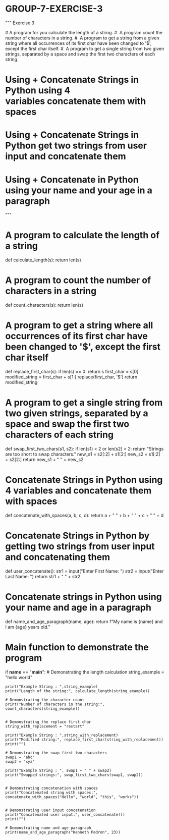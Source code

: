 # GROUP-7-EXERCISE-3
"""
Exercise 3

# A program for you calculate the length of a string.
#  A program count the number of characters in a string.
#  A program to get a string from a given string where all occurrences of its first char have been changed to '$', except the first char itself.
#  A program to get a single string from two given strings, separated by a space and swap the first two characters of each string.
# Using + Concatenate Strings in Python using 4 variables concatenate them with spaces
# Using + Concatenate Strings in Python get two strings from user input and concatenate them
# Using + Concatenate in Python using your name and your age in a paragraph

"""

# A program to calculate the length of a string
def calculate_length(s):
    return len(s)

# A program to count the number of characters in a string
def count_characters(s):
    return len(s)

# A program to get a string where all occurrences of its first char have been changed to '$', except the first char itself
def replace_first_char(s):
    if len(s) == 0:
        return s
    first_char = s[0]
    modified_string = first_char + s[1:].replace(first_char, '$')
    return modified_string

# A program to get a single string from two given strings, separated by a space and swap the first two characters of each string
def swap_first_two_chars(s1, s2):
    if len(s1) < 2 or len(s2) < 2:
        return "Strings are too short to swap characters."
    new_s1 = s2[:2] + s1[2:]
    new_s2 = s1[:2] + s2[2:]
    return new_s1 + " " + new_s2

# Concatenate Strings in Python using 4 variables and concatenate them with spaces
def concatenate_with_spaces(a, b, c, d):
    return a + " " + b + " " + c + " " + d

# Concatenate Strings in Python by getting two strings from user input and concatenating them
def user_concatenate():
    str1 = input("Enter First Name: ")
    str2 = input("Enter Last Name: ")
    return str1 + " " + str2

# Concatenate strings in Python using your name and age in a paragraph
def name_and_age_paragraph(name, age):
    return f"My name is {name} and I am {age} years old."

# Main function to demonstrate the program
if __name__ == "__main__":
    # Demonstrating the length calculation
    string_example = "hello world"
    
    print("Example String : ",string_example)
    print("Length of the string:", calculate_length(string_example))
 
    # Demonstrating the character count
    print("Number of characters in the string:", count_characters(string_example))
    
    
    # Demonstrating the replace first char
    string_with_replacement = "restart"
    
    print("Example String : ",string_with_replacement)
    print("Modified string:", replace_first_char(string_with_replacement))
    print("")
    
    # Demonstrating the swap first two characters
    swap1 = "abc"
    swap2 = "xyz"
    
    print("Example String : ", swap1 + " " + swap2)
    print("Swapped strings:", swap_first_two_chars(swap1, swap2))
    
    
    # Demonstrating concatenation with spaces
    print("Concatenated string with spaces:", concatenate_with_spaces("Hello", "world", "this", "works"))
    
    
    # Demonstrating user input concatenation
    print("Concatenated user input:", user_concatenate())
    print("")
    
    # Demonstrating name and age paragraph
    print(name_and_age_paragraph("Kenneth Pedron", 23))
